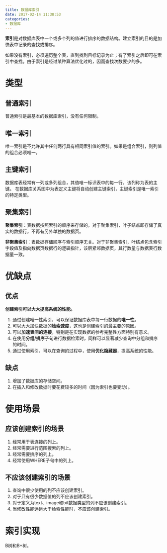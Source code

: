```yaml
---
title: 数据库索引
date: 2017-02-14 11:38:53
categories:
- 数据库
---
```


**索引**是对数据库表中一个或多个列的值进行排序的数据结构。建立索引的目的是加快表中记录的查找或排序。

如果没有索引，必须遍历整个表，直到找到目标记录为止；有了索引之后即可在索引中查找。由于索引是经过某种算法优化过的，因而查找次数要少的多。

# 类型
## 普通索引
普通索引是最基本的数据库索引，没有任何限制。

## 唯一索引
唯一索引是不允许其中任何两行具有相同索引值的索引。如果是组合索引，则列值的组合必须唯一。

## 主键索引
数据库表经常有一列或多列组合，其值唯一标识表中的每一行。该列称为表的主键。
在数据库关系图中为表定义主键将自动创建主键索引，主键索引是唯一索引的特定类型。

## 聚集索引
**聚集索引**：表数据按照索引的顺序来存储的。对于聚集索引，叶子结点即存储了真实的数据行，不再有另外单独的数据页。

**非聚集索引**：表数据存储顺序与索引顺序无关。对于非聚集索引，叶结点包含索引字段值及指向数据页数据行的逻辑指针，该层紧邻数据页，其行数量与数据表行数据量一致。

# 优缺点
## 优点
**创建索引可以大大提高系统的性能。**
1. 通过创建唯一性索引，可以保证数据库表中每一行数据的**唯一性**。
2. 可以大大加快数据的**检索速度**，这也是创建索引的最主要的原因。
3. 可以**加速表间的连接**，特别是在实现数据的参考完整性方面特别有意义。
4. 在使用**分组/排序**子句进行数据检索时，同样可以显著减少查询中分组和排序的时间。
5. 通过使用索引，可以在查询的过程中，使用**优化隐藏器**，提高系统的性能。

## 缺点
1. 增加了数据库的存储空间。
2. 在插入和修改数据时要花费较多的时间（因为索引也要变动）。

# 使用场景
## 应该创建索引的场景
1. 经常用于表连接的列上。
2. 经常需要进行范围搜索的列上。
3. 经常需要排序的列上。
4. 经常使用WHERE子句中的列上。

## 不应该创建索引的场景
1. 查询中很少使用的列不应该创建索引。
2. 对于只有很少数据值的列不应该创建索引。
3. 对于定义为text、image和bit数据类型的列不应该创建索引。
4. 当修改性能远远大于检索性能时，不应该创建索引。

# 索引实现
B树和B+树。